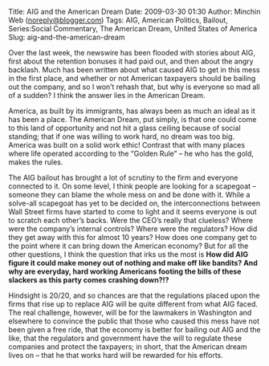Title: AIG and the American Dream
Date: 2009-03-30 01:30
Author: Minchin Web (noreply@blogger.com)
Tags: AIG, American Politics, Bailout, Series:Social Commentary, The American Dream, United States of America
Slug: aig-and-the-american-dream

Over the last week, the newswire has been flooded with stories about
AIG, first about the retention bonuses it had paid out, and then about
the angry backlash. Much has been written about what caused AIG to get
in this mess in the first place, and whether or not American taxpayers
should be bailing out the company, and so I won’t rehash that, but why
is everyone so mad all of a sudden? I think the answer lies in the
American Dream.

America, as built by its immigrants, has always been as much an ideal as
it has been a place. The American Dream, put simply, is that one could
come to this land of opportunity and not hit a glass ceiling because of
social standing; that if one was willing to work hard, no dream was too
big. America was built on a solid work ethic! Contrast that with many
places where life operated according to the “Golden Rule” – he who has
the gold, makes the rules.

The AIG bailout has brought a lot of scrutiny to the firm and everyone
connected to it. On some level, I think people are looking for a
scapegoat – someone they can blame the whole mess on and be done with
it. While a solve-all scapegoat has yet to be decided on, the
interconnections between Wall Street firms have started to come to light
and it seems everyone is out to scratch each other’s backs. Were the
CEO’s really that clueless? Where were the company’s internal controls?
Where were the regulators? How did they get away with this for almost 10
years? How does one company get to the point where it can bring down the
American economy? But for all the other questions, I think the question
that irks us the most is **How did AIG figure it could make money out of
nothing and make off like bandits? And why are everyday, hard working
Americans footing the bills of these slackers as this party comes
crashing down?!?**

Hindsight is 20/20, and so chances are that the regulations placed upon
the firms that rise up to replace AIG will be quite different from what
AIG faced. The real challenge, however, will be for the lawmakers in
Washington and elsewhere to convince the public that those who caused
this mess have not been given a free ride, that the economy is better
for bailing out AIG and the like, that the regulators and government
have the will to regulate these companies and protect the taxpayers; in
short, that the American dream lives on – that he that works hard will
be rewarded for his efforts.

</p>


